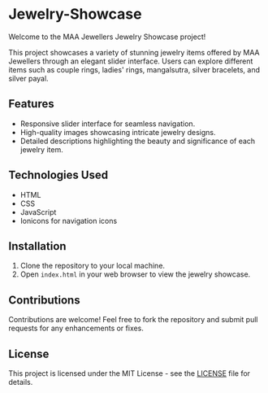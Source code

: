 # Jewelry-Showcase

Welcome to the MAA Jewellers Jewelry Showcase project!

This project showcases a variety of stunning jewelry items offered by MAA Jewellers through an elegant slider interface. Users can explore different items such as couple rings, ladies' rings, mangalsutra, silver bracelets, and silver payal.

## Features

- Responsive slider interface for seamless navigation.
- High-quality images showcasing intricate jewelry designs.
- Detailed descriptions highlighting the beauty and significance of each jewelry item.

## Technologies Used

- HTML
- CSS
- JavaScript
- Ionicons for navigation icons

## Installation

1. Clone the repository to your local machine.
2. Open `index.html` in your web browser to view the jewelry showcase.

## Contributions

Contributions are welcome! Feel free to fork the repository and submit pull requests for any enhancements or fixes.

## License

This project is licensed under the MIT License - see the [LICENSE](LICENSE) file for details.
